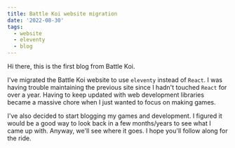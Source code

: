 ```yaml
---
title: Battle Koi website migration
date: '2022-08-30'
tags:
  - website
  - eleventy
  - blog
---
```


Hi there, this is the first blog from Battle Koi.

I've migrated the Battle Koi website to use `eleventy` instead of `React`. I was having trouble maintaining the previous site since I hadn't touched `React` for over a year. Having to keep updated with web development libraries became a massive chore when I just wanted to focus on making games.

I've also decided to start blogging my games and development. I figured it would be a good way to look back in a few months/years to see what I came up with. Anyway, we'll see where it goes. I hope you'll follow along for the ride.

